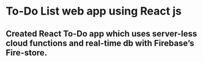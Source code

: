 # To-Do List web app using React js
## Created React To-Do app which uses server-less cloud functions and real-time db with Firebase’s Fire-store.
